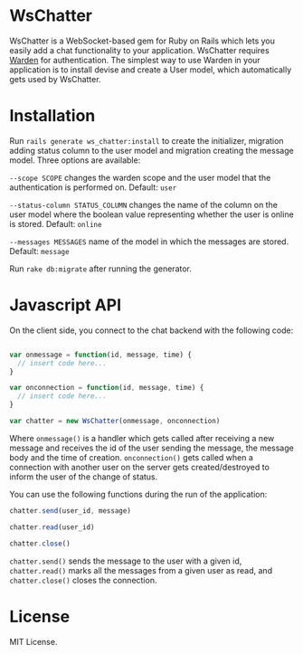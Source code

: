 # WsChatter

WsChatter is a WebSocket-based gem for Ruby on Rails which lets you easily add a chat functionality
to your application. WsChatter requires [Warden](https://github.com/hassox/warden) for authentication.
The simplest way to use Warden in your application is to install devise and create a User model, which
automatically gets used by WsChatter.

# Installation

Run `rails generate ws_chatter:install` to create the initializer, migration adding status column
to the user model and migration creating the message model. Three options are available:

`--scope SCOPE` changes the warden scope and the user model that the authentication is performed on. Default: `user`

`--status-column STATUS_COLUMN` changes the name of the column on the user model where the boolean value
representing whether the user is online is stored. Default: `online`

`--messages MESSAGES` name of the model in which the messages are stored. Default: `message`

Run `rake db:migrate` after running the generator.

# Javascript API

On the client side, you connect to the chat backend with the following code:

```js

var onmessage = function(id, message, time) {
  // insert code here...
}

var onconnection = function(id, message, time) {
  // insert code here...
}

var chatter = new WsChatter(onmessage, onconnection)

```

Where `onmessage()` is a handler which gets called after receiving a new message and receives the id
of the user sending the message, the message body and the time of creation. `onconnection()` gets called
when a connection with another user on the server gets created/destroyed to inform the user of the change of status.

You can use the following functions during the run of the application:

```js
chatter.send(user_id, message)

chatter.read(user_id)

chatter.close()
```

`chatter.send()` sends the message to the user with a given id, `chatter.read()` marks all the messages
from a given user as read, and `chatter.close()` closes the connection.

# License

MIT License.
